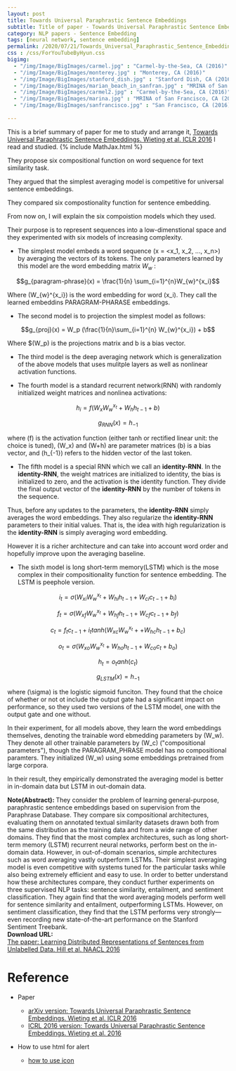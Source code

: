 ```yaml
---
layout: post
title: Towards Universal Paraphrastic Sentence Embeddings
subtitle: Title of paper - Towards Universal Paraphrastic Sentence Embeddings
category: NLP papers - Sentence Embedding
tags: [neural network, sentence embedding]
permalink: /2020/07/21/Towards_Universal_Paraphrastic_Sentence_Embeddings/
css : /css/ForYouTubeByHyun.css
bigimg: 
  - "/img/Image/BigImages/carmel.jpg" : "Carmel-by-the-Sea, CA (2016)"
  - "/img/Image/BigImages/monterey.jpg" : "Monterey, CA (2016)"
  - "/img/Image/BigImages/stanford_dish.jpg" : "Stanford Dish, CA (2016)"
  - "/img/Image/BigImages/marian_beach_in_sanfran.jpg" : "MRINA of San Francisco, CA (2016)"
  - "/img/Image/BigImages/carmel2.jpg" : "Carmel-by-the-Sea, CA (2016)"
  - "/img/Image/BigImages/marina.jpg" : "MRINA of San Francisco, CA (2016)"
  - "/img/Image/BigImages/sanfrancisco.jpg" : "San Francisco, CA (2016)"
  
---
```


This is a brief summary of paper for me to study and arrange it, [Towards Universal Paraphrastic Sentence Embeddings. Wieting et al. ICLR 2016](https://arxiv.org/abs/1511.08198) I read and studied. 
{% include MathJax.html %}


They propose six compositional function on word sequence for text similarity task. 

They argued that the simplest averaging model is competitive for universal sentence embeddings. 

They compared six compostionality function for sentence embedding. 


From now on, I will explain the six compoistion models which they used. 

Their purpose is to represent sequences into a low-dimenstional space and they experimented with six models of increasing complexity. 

- The simplest model embeds a word sequence \(x = <x_1, x_2, ..., x_n>\) by averaging the vectors of its tokens. The only parameters learned by this model are the word embedding matrix $W_w$
:  

$$g_{paragram-phrase}(x) = \frac{1}{n} \sum_{i=1}^{n}W_{w}^{x_i}$$  

Where \(W_{w}^{x_i}\) is the word embedding for word \(x_i\). They call the learned embeddins PARAGRAM-PHARASE embeddings.

- The second model is to projection the simplest model as follows:

$$g_{proj}(x) = W_p (\frac{1}{n}\sum_{i=1}^{n} W_{w}^{x_i}) + b$$

Where $\(W_p\) is the projections matrix and b is a bias vector.

- The third model is the deep averaging network which is generalization of the above models that uses mulitple layers as well as nonlinear activation functions.

- The fourth model is a standard recurrent network(RNN) with randomly initialized weight matrices and nonlinea activations:

$$h_i = f(W_xW_w^{x_t} + W_hh_{t-1}+b)$$

$$g_{RNN}(x) = h_{-1}$$

where \(f\) is the activation function (either tanh or rectified linear unit: the choice is tuned), \(W_x\) and \(W+h\) are parameter matrices \(b\) is a bias vector, and \(h_{-1}\) refers to the hidden vector of the last token.

- The fifth model is a special RNN which we call an **identity-RNN**. In the **identity-RNN**, the weight matrices are initialized to identity, the bias is initialized to zero, and the activation is the identity function. They divide the final output vector of the **identity-RNN** by the number of tokens in the sequence.

Thus, before any updates to the parameters, the **identity-RNN** simply averages the word embeddings. They also regularize the **identity-RNN** parameters to their initial values. That is, the idea with high regularization is  the **identity-RNN** is simply averaging word embedding. 

However it is a richer architecture and can take into account word order and hopefully improve upon the averaging baseline.

- The sixth model is long short-term memory(LSTM) which is the mose complex in their compositionality function for sentence embedding. The LSTM is peephole version.

$$i_t = \sigma(W_{xi}W_w^{x_t} + W_{hi}h_{t-1} + W_{ci}c_{t-1} + b_i)$$

$$f_t = \sigma(W_{xf}W_w^{x_t} + W_{hf}h_{t-1} + W_{cf}c_{t-1} + b_f)$$

$$c_t = f_tc_{t-1} + i_ttanh(W_{xc}W_w^{x_t} + + W_{hc}h_{t-1} + b_c)$$

$$o_t = \sigma(W_{xo}W_w^{x_t} + W_{ho}h_{t-1} + W_{co}c_{t} + b_o)$$

$$h_t = o_tanh(c_t)$$

$$g_{LSTM}(x) = h_{-1}$$

where \(\sigma\) is the logistic sigmoid funciton. They found that the choice of whether or not ot include the output gate had a significant impact on performance, so they used two versions of the LSTM model, one with the output gate and one without. 

In their experiment, for all models above, they learn the word embeddings themselves, denoting the trainable word ebmedding parameters by \(W_w\). They denote all other trainable parameters by \(W_c\) ("compositional parameters"), though the PARAGRAM_PHRASE model has no compositional paramters. They initialized \(W_w\) using some embeddings pretrained from large corpora.

In their result, they empirically demonstrated the averaging model is better in in-domain data but LSTM in out-domain data.

<div class="alert alert-info" role="alert"><i class="fa fa-info-circle"></i> <b>Note(Abstract): </b>
They consider the problem of learning general-purpose, paraphrastic sentence embeddings based on supervision from the Paraphrase Database. They compare six compositional architectures, evaluating them on annotated textual similarity datasets drawn both from the same distribution as the training data and from a wide range of other domains. They find that the most complex architectures, such as long short-term memory (LSTM) recurrent neural networks, perform best on the in-domain data. However, in out-of-domain scenarios, simple architectures such as word averaging vastly outperform LSTMs. Their simplest averaging model is even competitive with systems tuned for the particular tasks while also being extremely efficient and easy to use. In order to better understand how these architectures compare, they conduct further experiments on three supervised NLP tasks: sentence similarity, entailment, and sentiment classification. They again find that the word averaging models perform well for sentence similarity and entailment, outperforming LSTMs. However, on sentiment classification, they find that the LSTM performs very strongly—even recording new state-of-the-art performance on the Stanford Sentiment Treebank.
</div>
    
<div class="alert alert-success" role="alert"><i class="fa fa-paperclip fa-lg"></i> <b>Download URL: </b><br>
  <a href="https://www.aclweb.org/anthology/N16-1162/">The paper: Learning Distributed Representations of Sentences from Unlabelled Data. Hill et al. NAACL 2016</a>
</div>

# Reference 

- Paper 
  - [arXiv version: Towards Universal Paraphrastic Sentence Embeddings. Wieting et al. ICLR 2016](https://arxiv.org/abs/1511.08198)
  - [ICRL 2016 version: Towards Universal Paraphrastic Sentence Embeddings. Wieting et al. 2016](https://www.aclweb.org/anthology/N16-1162/)
  
- How to use html for alert
  - [how to use icon](http://idratherbewriting.com/documentation-theme-jekyll/mydoc_icons.html)
    






























